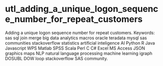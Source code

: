 # utl_adding_a_unique_logon_sequence_number_for_repeat_customers
Adding a unique logon sequence number for repeat customers. Keywords: sas sql join merge big data analytics macros oracle teradata mysql sas communities stackoverflow statistics artificial inteligence AI Python R Java Javascript WPS Matlab SPSS Scala Perl C C# Excel MS Access JSON graphics maps NLP natural language processing machine learning igraph DOSUBL DOW loop stackoverflow SAS community.
